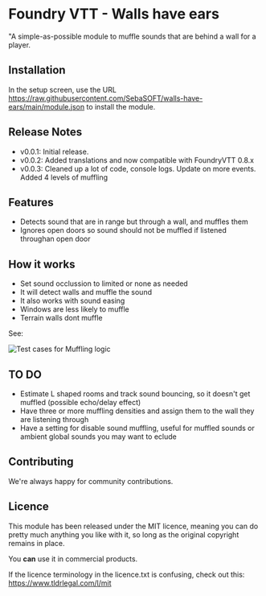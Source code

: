 # Foundry VTT - Walls have ears

"A simple-as-possible module to muffle sounds that are behind a wall for a player.

## Installation

In the setup screen, use the URL https://raw.githubusercontent.com/SebaSOFT/walls-have-ears/main/module.json to install the module.


## Release Notes

- v0.0.1: Initial release.
- v0.0.2: Added translations and now compatible with FoundryVTT 0.8.x
- v0.0.3: Cleaned up a lot of code, console logs. Update on more events. Added 4 levels of muffling

## Features

- Detects sound that are in range but through a wall, and muffles them
- Ignores open doors so sound should not be muffled if listened throughan open door

## How it works
- Set sound occlussion to limited or none as needed
- It will detect walls and muffle the sound
- It also works with sound easing
- Windows are less likely to muffle
- Terrain walls dont muffle

See:

![Test cases for Muffling logic](https://raw.githubusercontent.com/SebaSOFT/walls-have-ears/develop/mufflingLogic.jpg)

## TO DO

- Estimate L shaped rooms and track sound bouncing, so it doesn't get muffled (possible echo/delay effect)
- Have three or more muffling densities and assign them to the wall they are listening through
- Have a setting for disable sound muffling, useful for muffled sounds or ambient global sounds you may want to eclude

## Contributing

We're always happy for community contributions.

## Licence

This module has been released under the MIT licence, meaning you can do pretty much anything you like with it, so long as the original copyright remains in place.

You **can** use it in commercial products.

If the licence terminology in the licence.txt is confusing, check out this: https://www.tldrlegal.com/l/mit
